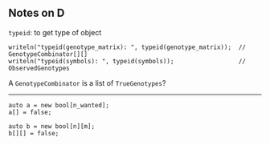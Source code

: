 ## Notes on D

`typeid`: to get type of object

```
writeln("typeid(genotype_matrix): ", typeid(genotype_matrix));  // GenotypeCombinator[][]
writeln("typeid(symbols): ", typeid(symbols));                  // ObservedGenotypes
```

A `GenotypeCombinator` is a list of `TrueGenotypes`?

---

```
auto a = new bool[n_wanted];
a[] = false;
```

```
auto b = new bool[n][m];
b[][] = false;
```
